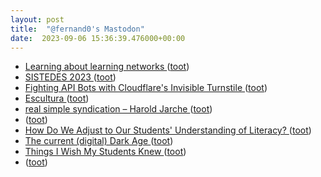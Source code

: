 ```yaml
---
layout: post
title:  "@fernand0's Mastodon"
date:  2023-09-06 15:36:39.476000+00:00
---
```

*  [Learning about learning networks  ](https://networkweaver.com/learning-about-learning-networks/) ([toot](https://mastodon.social/@fernand0/111018940791109876))
*  [SISTEDES 2023 ](https://sistedes2023.uclm.es/MRPJISBICD.ph) ([toot](https://mastodon.social/@fernand0/111018661461675962))
*  [Fighting API Bots with Cloudflare's Invisible Turnstile ](https://www.troyhunt.com/fighting-api-bots-with-cloudflares-invisible-turnstile) ([toot](https://mastodon.social/@fernand0/111017987527111465))
*  [Escultura ](https://www.flickr.com/photos/fernand0/53157960382) ([toot](https://mastodon.social/@fernand0/111017745441048631))
*  [real simple syndication – Harold Jarche ](https://jarche.com/2023/08/real-simple-syndication) ([toot](https://mastodon.social/@fernand0/111017708626759346))
*  [ ](https://mastodon.social/users/fernand0/statuses/111017568885311209/activity) ([toot](https://mastodon.social/users/fernand0/statuses/111017568885311209/activity))
*  [How Do We Adjust to Our Students' Understanding of Literacy? ](https://www.middleweb.com/49455/moving-past-old-school-definitions-of-literacy) ([toot](https://mastodon.social/@fernand0/111017456641225701))
*  [The current (digital) Dark Age ](https://davelane.nz/current-digital-dark-ag) ([toot](https://mastodon.social/@fernand0/111017274685594352))
*  [Things I Wish My Students Knew  ](https://medium.com/@sterlingquill/things-i-wish-my-students-knew-929945456e4a) ([toot](https://mastodon.social/@fernand0/111017032528158973))
*  [ ](https://mastodon.social/@tuneintodetuned) ([toot](https://mastodon.social/@fernand0/111014744398039498))
